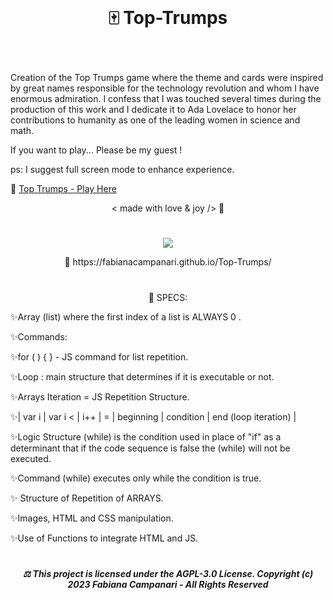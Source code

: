 <br>

# <p align="center"> 🀄️ Top-Trumps </p>
<br>

Creation of the Top Trumps game where the theme and cards were inspired by great names responsible for the technology revolution and whom I have enormous admiration. I confess that I was touched several times during the production of this work and I dedicate it to Ada Lovelace to honor her contributions to humanity as one of the leading women in science and math.

If you want to play... Please be my guest !

ps: I suggest full screen mode to enhance experience.

🚀 [Top Trumps - Play Here](https://fabianacampanari.github.io/Top-Trumps)



 <p align="center"> < made with love & joy /> 🪬 </p>
  
  #

<p align="center">
<img src="https://user-images.githubusercontent.com/113218619/214085733-1a176b90-d717-4dbf-b420-98cbf733fdf8.png" />
</p>


<p align="center">  🚀 https://fabianacampanari.github.io/Top-Trumps/ </p> 

 
#

 <p align="center"> 📌 SPECS: </p>

✨Array (list) where the first index of a list is ALWAYS 0 .

✨Commands:

✨for ( ) { } - JS command for list repetition.

✨Loop : main structure that determines if it is executable or not.

✨Arrays Iteration = JS Repetition Structure.

✨| var i | var i < | i++ | = | beginning | condition | end (loop iteration) |

✨Logic Structure (while) is the condition used in place of "if" as a determinant that if the code sequence is false the (while) will not be executed.

✨Command (while) executes only while the condition is true.

✨ Structure of Repetition of ARRAYS.

✨Images, HTML and CSS manipulation.

✨Use of Functions to integrate HTML and JS.

#

#####  <p align="center"> ⚖︎ This project is licensed under the AGPL-3.0 License. Copyright (c) 2023 Fabiana Campanari - All Rights Reserved </p>




